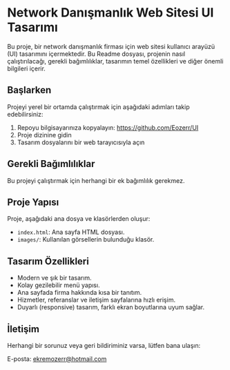 # Network Danışmanlık Web Sitesi UI Tasarımı

Bu proje, bir network danışmanlık firması için web sitesi kullanıcı arayüzü (UI) tasarımını içermektedir. Bu Readme dosyası, projenin nasıl çalıştırılacağı, gerekli bağımlılıklar, tasarımın temel özellikleri ve diğer önemli bilgileri içerir.

## Başlarken

Projeyi yerel bir ortamda çalıştırmak için aşağıdaki adımları takip edebilirsiniz:

1. Repoyu bilgisayarınıza kopyalayın: https://github.com/Eozerr/UI
2. Proje dizinine gidin
3. Tasarım dosyalarını bir web tarayıcısıyla açın
   
## Gerekli Bağımlılıklar

Bu projeyi çalıştırmak için herhangi bir ek bağımlılık gerekmez.

## Proje Yapısı

Proje, aşağıdaki ana dosya ve klasörlerden oluşur:

- `index.html`: Ana sayfa HTML dosyası.
- `images/`: Kullanılan görsellerin bulunduğu klasör.

## Tasarım Özellikleri

- Modern ve şık bir tasarım.
- Kolay gezilebilir menü yapısı.
- Ana sayfada firma hakkında kısa bir tanıtım.
- Hizmetler, referanslar ve iletişim sayfalarına hızlı erişim.
- Duyarlı (responsive) tasarım, farklı ekran boyutlarına uyum sağlar.


## İletişim

Herhangi bir sorunuz veya geri bildiriminiz varsa, lütfen bana ulaşın:

E-posta: ekremozerr@hotmail.com
